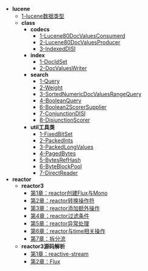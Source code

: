 * **lucene**
  * [1-lucene数据类型](lucene/1-lucene数据类型.md)
  * **class**
    * **codecs**
      * [1-Lucene80DocValuesConsumerd](lucene/class/codecs/1-Lucene80DocValuesConsumerd.md)
      * [2-Lucene80DocValuesProducer](lucene/class/codecs/2-Lucene80DocValuesProducer.md)
      * [3-IndexedDISI](lucene/class/codecs/3-IndexedDISI.md)
    * **index**
      * [1-DocIdSet](lucene/class/index/1-DocIdSet.md)
      * [2-DocValuesWriter](lucene/class/index/2-DocValuesWriter.md)
    * **search**
      * [1-Query](lucene/class/search/1-Query.md)
      * [2-Weight](lucene/class/search/2-Weight.md)
      * [3-SortedNumericDocValuesRangeQuery](lucene/class/search/3-SortedNumericDocValuesRangeQuery.md)
      * [4-BooleanQuery](lucene/class/search/4-BooleanQuery.md)
      * [6-Boolean2ScorerSupplier](lucene/class/search/6-Boolean2ScorerSupplier.md)
      * [7-ConjunctionDISI](lucene/class/search/7-ConjunctionDISI.md)
      * [8-DisjunctionScorer](lucene/class/search/8-DisjunctionScorer.md)
    * **util工具类**
      * [1-FixedBitSet](lucene/class/util工具类/1-FixedBitSet.md)
      * [2-PackedInts](lucene/class/util工具类/2-PackedInts.md)
      * [3-PackedLongValues](lucene/class/util工具类/3-PackedLongValues.md)
      * [4-PagedBytes](lucene/class/util工具类/4-PagedBytes.md)
      * [5-BytesRefHash](lucene/class/util工具类/5-BytesRefHash.md)
      * [6-ByteBlockPool](lucene/class/util工具类/6-ByteBlockPool.md)
      * [7-DirectReader](lucene/class/util工具类/7-DirectReader.md)
* **reactor**
  * **reactor3**
    * [第1章：reactor创建Flux与Mono](reactor/reactor3/第1章：reactor创建Flux与Mono.md)
    * [第2章：reactor转换操作符](reactor/reactor3/第2章：reactor转换操作符.md)
    * [第3章：reactor添加额外操作](reactor/reactor3/第3章：reactor添加额外操作.md)
    * [第4章：reactor过滤条件](reactor/reactor3/第4章：reactor过滤条件.md)
    * [第5章：reactor异常处理](reactor/reactor3/第5章：reactor异常处理.md)
    * [第6章：reactor与time相关操作](reactor/reactor3/第6章：reactor与time相关操作.md)
    * [第7章：拆分流](reactor/reactor3/第7章：拆分流.md)
  * **reactor3源码解析**
    * [第1章：reactive-stream](reactor/reactor3源码解析/第1章：reactive-stream.md)
    * [第2章：Flux](reactor/reactor3源码解析/第2章：Flux.md)
